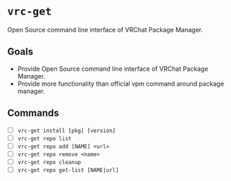 `vrc-get`
====

Open Source command line interface of VRChat Package Manager. 

## Goals

- Provide Open Source command line interface of VRChat Package Manager.
- Provide more functionality than official vpm command around package manager.

## Commands

- [ ] `vrc-get install [pkg] [version]`
- [ ] `vrc-get repo list`
- [ ] `vrc-get repo add [NAME] <url>`
- [ ] `vrc-get repo remove <name>`
- [ ] `vrc-get repo cleanup`
- [ ] `vrc-get repo get-list [NAME|url]`
